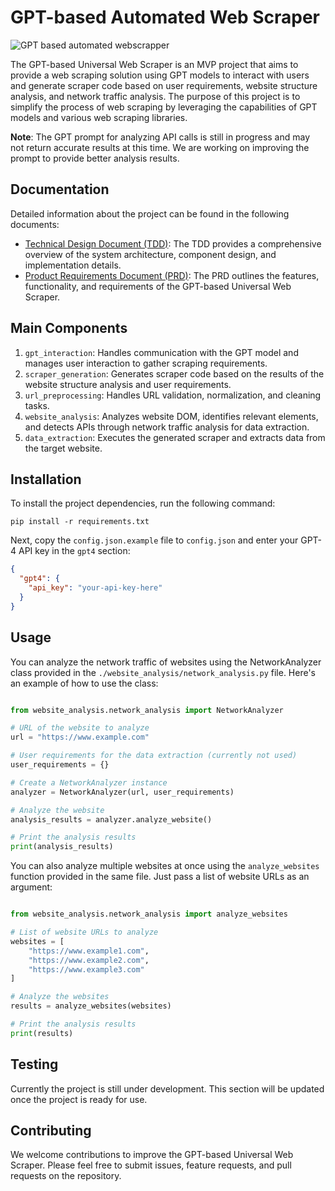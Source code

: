 # GPT-based Automated Web Scraper

![GPT based automated webscrapper](https://cdn.discordapp.com/attachments/984632500875821066/1104363425439698944/analyticsynthetic_Small_cute_mining_robot_with_large_eyes_5501ffb9-ea08-4dfc-b04d-9623f7c4481a.png "GPT based automated webscrapper")

The GPT-based Universal Web Scraper is an MVP project that aims to provide a web scraping solution using GPT models to interact with users and generate scraper code based on user requirements, website structure analysis, and network traffic analysis. The purpose of this project is to simplify the process of web scraping by leveraging the capabilities of GPT models and various web scraping libraries.

**Note**: The GPT prompt for analyzing API calls is still in progress and may not return accurate results at this time. We are working on improving the prompt to provide better analysis results.

## Documentation

Detailed information about the project can be found in the following documents:

- [Technical Design Document (TDD)](tdd.md): The TDD provides a comprehensive overview of the system architecture, component design, and implementation details.
- [Product Requirements Document (PRD)](prd.md): The PRD outlines the features, functionality, and requirements of the GPT-based Universal Web Scraper.

## Main Components

1. `gpt_interaction`: Handles communication with the GPT model and manages user interaction to gather scraping requirements.
2. `scraper_generation`: Generates scraper code based on the results of the website structure analysis and user requirements.
3. `url_preprocessing`: Handles URL validation, normalization, and cleaning tasks.
4. `website_analysis`: Analyzes website DOM, identifies relevant elements, and detects APIs through network traffic analysis for data extraction.
5. `data_extraction`: Executes the generated scraper and extracts data from the target website.

## Installation

To install the project dependencies, run the following command:

```
pip install -r requirements.txt
```

Next, copy the `config.json.example` file to `config.json` and enter your GPT-4 API key in the `gpt4` section:

```json
{
  "gpt4": {
    "api_key": "your-api-key-here"
  }
}
```

## Usage

You can analyze the network traffic of websites using the NetworkAnalyzer class provided in the `./website_analysis/network_analysis.py` file. Here's an example of how to use the class:

```python

from website_analysis.network_analysis import NetworkAnalyzer

# URL of the website to analyze
url = "https://www.example.com"

# User requirements for the data extraction (currently not used)
user_requirements = {}

# Create a NetworkAnalyzer instance
analyzer = NetworkAnalyzer(url, user_requirements)

# Analyze the website
analysis_results = analyzer.analyze_website()

# Print the analysis results
print(analysis_results)
```

You can also analyze multiple websites at once using the `analyze_websites` function provided in the same file. Just pass a list of website URLs as an argument:

```python

from website_analysis.network_analysis import analyze_websites

# List of website URLs to analyze
websites = [
    "https://www.example1.com",
    "https://www.example2.com",
    "https://www.example3.com"
]

# Analyze the websites
results = analyze_websites(websites)

# Print the analysis results
print(results)
```


## Testing

Currently the project is still under development. This section will be updated once the project is ready for use.

## Contributing

We welcome contributions to improve the GPT-based Universal Web Scraper. Please feel free to submit issues, feature requests, and pull requests on the repository.